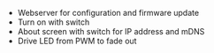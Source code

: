 - Webserver for configuration and firmware update
- Turn on with switch
- About screen with switch for IP address and mDNS
- Drive LED from PWM to fade out
